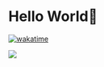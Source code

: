 # Hello World👋
<!--START_SECTION:waka-->
<!--END_SECTION:waka-->
[![wakatime](https://wakatime.com/badge/user/ccc75e53-565f-4b31-af67-6b04ea94f56b.svg)](https://wakatime.com/@ccc75e53-565f-4b31-af67-6b04ea94f56b)

<img src="https://img.shields.io/badge/html5-E34F26?style=for-the-badge&logo=html5&logoColor=white">
<!--
**lovh/lovh** is a ✨ _special_ ✨ repository because its `README.md` (this file) appears on your GitHub profile.

Here are some ideas to get you started:

- 🔭 I’m currently working on ...
- 🌱 I’m currently learning ...
- 👯 I’m looking to collaborate on ...
- 🤔 I’m looking for help with ...
- 💬 Ask me about ...
- 📫 How to reach me: ...
- 😄 Pronouns: ...
- ⚡ Fun fact: ...
-->

